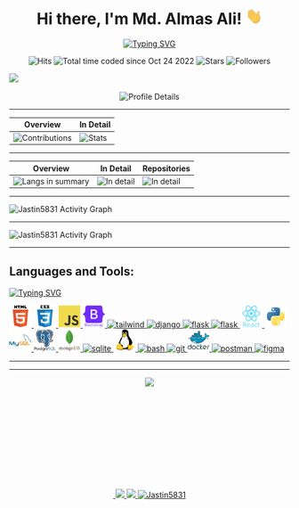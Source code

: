 <h1 align="center">
    Hi there, I'm Md. Almas Ali! 
    <img src="https://raw.githubusercontent.com/Jastin5831/Jastin5831/master/static/wave.gif" width="30px" height="30px">
</h1>
<p align="center">
    <a href="https://github.com/Jastin5831"><img src="https://readme-typing-svg.demolab.com?font=Fira+Code&weight=600&duration=2000&pause=1000&center=true&width=435&lines=Passionate+Software+Engineer;Open+Source+Enthusiast" alt="Typing SVG" /></a>
</p>

<div align="center">

![Hits](https://hits.seeyoufarm.com/api/count/incr/badge.svg?url=https%3A%2F%2Fgithub.com%2FJastin5831&count_bg=%2379C83D&title_bg=%23555555&icon=github.svg&icon_color=%23E7E7E7&title=Hits&edge_flat=false)
![Total time coded since Oct 24 2022](https://wakatime.com/badge/user/168edf9f-71dc-49cc-bf77-592d9c9d4eed.svg)
![Stars](https://img.shields.io/github/stars/Jastin5831?label=Stars&style=social)
![Followers](https://img.shields.io/github/followers/Jastin5831?label=Followers&style=social)

</div>

<div>
    <img id="preview" src="https://komarev.com/ghpvc/?username=Jastin5831&color=grey">
</div>

<p align="center">
    <img src="https://github-profile-summary-cards.vercel.app/api/cards/profile-details?username=Jastin5831&theme=tokyonight" alt="Profile Details"/>
</p>

<p align="center">

---

| Overview | In Detail |
|--------|----------|
| ![Contributions](https://streak-stats.demolab.com?user=Jastin5831&theme=tokyonight) | ![Stats](https://github-readme-stats.vercel.app/api?username=Jastin5831&show_icons=true&theme=tokyonight&include_all_commits=true&count_private=true) |

---

| Overview | In Detail | Repositories |
|--------|----------|-------------------|
| ![Langs in summary](https://github-readme-stats.vercel.app/api/top-langs/?username=Jastin5831&theme=tokyonight) | ![In detail](https://api.githubtrends.io/user/svg/Almas-Ali/langs?time_range=all_time&include_private=True&group=public&theme=synthwaves) | ![In detail](https://api.githubtrends.io/user/svg/Almas-Ali/repos?time_range=all_time&include_private=true&theme=synthwaves) |

---

</p>


![Jastin5831 Activity Graph](https://github-readme-activity-graph.vercel.app/graph?username=Jastin5831&theme=vue) 

---

</p>


![Jastin5831 Activity Graph](https://github-readme-activity-graph.vercel.app/graph?username=Jastin5831&theme=vue) 

---

## Languages and Tools:

<a href="https://github.com/Jastin5831"><img src="https://readme-typing-svg.demolab.com?font=Tektur&pause=3000&random=false&width=620&lines=Transforming+ideas+into+innovation%2C+one+line+of+Python+at+a+time." alt="Typing SVG" /></a>

<a href="https://www.w3.org/html/" target="_blank"> <img
    src="https://raw.githubusercontent.com/devicons/devicon/master/icons/html5/html5-original-wordmark.svg" alt="html5"
    width="40" height="40" /> </a>
<a href="https://www.w3schools.com/css/" target="_blank"> <img
    src="https://raw.githubusercontent.com/devicons/devicon/master/icons/css3/css3-original-wordmark.svg" alt="css3"
    width="40" height="40" /> </a>
<a href="https://developer.mozilla.org/en-US/docs/Web/JavaScript" target="_blank"> <img
    src="https://raw.githubusercontent.com/devicons/devicon/master/icons/javascript/javascript-original.svg"
    alt="javascript" width="40" height="40" /> </a>
<a href="https://getbootstrap.com" target="_blank"> <img
    src="https://raw.githubusercontent.com/devicons/devicon/master/icons/bootstrap/bootstrap-plain-wordmark.svg"
    alt="bootstrap" width="40" height="40" /> </a>
<a href="https://tailwindcss.com/" target="_blank"> <img src="https://www.vectorlogo.zone/logos/tailwindcss/tailwindcss-icon.svg" alt="tailwind" width="40" height="40"/> </a>
<a href="https://www.djangoproject.com/" target="_blank"> <img
    src="https://cdn.worldvectorlogo.com/logos/django.svg" alt="django" width="40" height="40" /> </a>
<a href="https://flask.palletsprojects.com/" target="_blank"> <img
    src="https://www.vectorlogo.zone/logos/pocoo_flask/pocoo_flask-icon.svg" alt="flask" width="40" height="40" /> </a>
<a href="https://fastapi.tiangolo.com/" target="_blank"> <img
    src="https://cdn.jsdelivr.net/gh/devicons/devicon/icons/fastapi/fastapi-original.svg" alt="flask" width="40"
    height="40" /> </a>
<a href="https://reactjs.org/" target="_blank"> <img
    src="https://raw.githubusercontent.com/devicons/devicon/master/icons/react/react-original-wordmark.svg" alt="react"
    width="40" height="40" /> </a>
<a href="https://www.python.org" target="_blank"> <img
    src="https://raw.githubusercontent.com/devicons/devicon/master/icons/python/python-original.svg" alt="python"
    width="40" height="40" /> </a>
<a href="https://www.mysql.com/" target="_blank"> <img
    src="https://raw.githubusercontent.com/devicons/devicon/master/icons/mysql/mysql-original-wordmark.svg" alt="mysql"
    width="40" height="40" /> </a>
<a href="https://www.postgresql.org" target="_blank"> <img
    src="https://raw.githubusercontent.com/devicons/devicon/master/icons/postgresql/postgresql-original-wordmark.svg"
    alt="postgresql" width="40" height="40" /> </a>
<a href="https://www.mongodb.com/" target="_blank"> <img
    src="https://raw.githubusercontent.com/devicons/devicon/master/icons/mongodb/mongodb-original-wordmark.svg"
    alt="mongodb" width="40" height="40" /> </a>
<a href="https://www.sqlite.org/" target="_blank"> <img
    src="https://www.vectorlogo.zone/logos/sqlite/sqlite-icon.svg" alt="sqlite" width="40" height="40" /> </a>
<a href="https://www.linux.org/" target="_blank"> <img
    src="https://raw.githubusercontent.com/devicons/devicon/master/icons/linux/linux-original.svg" alt="linux"
    width="40" height="40" /> </a>
<a href="https://www.gnu.org/software/bash/" target="_blank"> <img
    src="https://www.vectorlogo.zone/logos/gnu_bash/gnu_bash-icon.svg" alt="bash" width="40" height="40" />
</a>
<a href="https://git-scm.com/" target="_blank"> <img
    src="https://www.vectorlogo.zone/logos/git-scm/git-scm-icon.svg" alt="git" width="40" height="40" /> </a>
<a href="https://www.docker.com/" target="_blank"> <img
    src="https://raw.githubusercontent.com/devicons/devicon/master/icons/docker/docker-original-wordmark.svg"
    alt="docker" width="40" height="40" /> </a>
<a href="https://postman.com" target="_blank"> <img src="https://www.vectorlogo.zone/logos/getpostman/getpostman-icon.svg" alt="postman" width="40" height="40"/> </a>
<a href="https://www.figma.com/" target="_blank"> <img src="https://www.vectorlogo.zone/logos/figma/figma-icon.svg" alt="figma" width="40" height="40"/> </a>

<hr>

<hr>

<div align="center">
        <a href="https://github.com/Jastin5831">
            <img id="preview" src="https://komarev.com/ghpvc/?username=Jastin5831&color=grey">
            <br/><br/>
            <img height="180em" src="   "/>
            <img height="180em" src="https://github-readme-stats.vercel.app/api/top-langs/?username=Jastin5831&layout=compact&langs_count=10&theme=dark"/>
            <img src="https://streak-stats.demolab.com?user=Jastin5831&_border=true&theme=dark&hide_border=true&theme=react" style="width: 65%" />
            <img src="https://github-profile-trophy.vercel.app/?username=Jastin5831" alt="Jastin5831" />
        </a>
</div>
